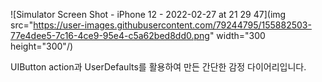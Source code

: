 ![Simulator Screen Shot - iPhone 12 - 2022-02-27 at 21 29 47](img src="https://user-images.githubusercontent.com/79244795/155882503-77e4dee5-7c16-4ce9-95e4-c5a62bed8dd0.png" width="300 height="300"/)

UIButton action과 UserDefaults를 활용하여 만든 간단한 감정 다이어리입니다.
